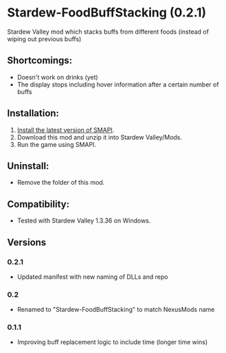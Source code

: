 # Stardew-FoodBuffStacking (0.2.1)
Stardew Valley mod which stacks buffs from different foods (instead of wiping out previous buffs)

## Shortcomings:
- Doesn't work on drinks (yet)
- The display stops including hover information after a certain number of buffs

## Installation:
1. [Install the latest version of SMAPI](https://smapi.io/).
2. Download this mod and unzip it into Stardew Valley/Mods.
3. Run the game using SMAPI.

## Uninstall:
- Remove the folder of this mod.

## Compatibility:
- Tested with Stardew Valley 1.3.36 on Windows.

## Versions
### 0.2.1
- Updated manifest with new naming of DLLs and repo
### 0.2
- Renamed to "Stardew-FoodBuffStacking" to match NexusMods name
### 0.1.1
- Improving buff replacement logic to include time (longer time wins)
